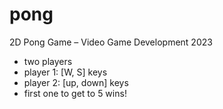 # pong
2D Pong Game – Video Game Development 2023
- two players
- player 1: [W, S] keys
- player 2: [up, down] keys
- first one to get to 5 wins!
